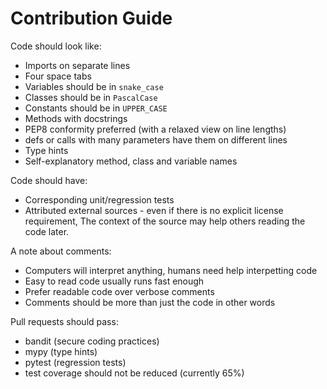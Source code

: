 # Contribution Guide


Code should look like:
- Imports on separate lines
- Four space tabs
- Variables should be in `snake_case`
- Classes should be in `PascalCase`
- Constants should be in `UPPER_CASE`
- Methods with docstrings
- PEP8 conformity preferred (with a relaxed view on line lengths)
- defs or calls with many parameters have them on different lines
- Type hints
- Self-explanatory method, class and variable names


Code should have:
- Corresponding unit/regression tests
- Attributed external sources - even if there is no explicit license requirement, The context of the source may help others reading the code later.


A note about comments:
- Computers will interpret anything, humans need help interpetting code
- Easy to read code usually runs fast enough
- Prefer readable code over verbose comments
- Comments should be more than just the code in other words


Pull requests should pass:
- bandit (secure coding practices)
- mypy (type hints)
- pytest (regression tests)
- test coverage should not be reduced (currently 65%)